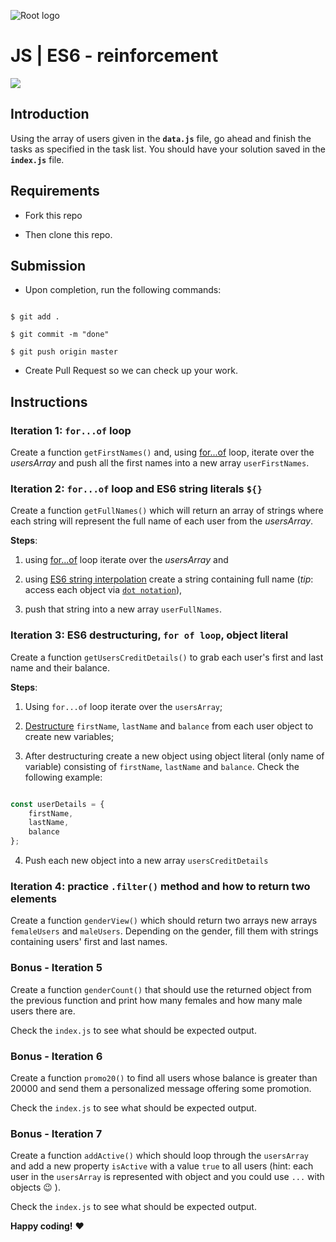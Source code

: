 ![Root logo](https://imgur.com/Hq8xgzy.png)

# JS | ES6 - reinforcement

  

<!-- ## `for...of` Bank - Exercisem-->

  

![](https://media.giphy.com/media/3o6ZtpoNGDS4cZ8GWY/giphy.gif)

  

## Introduction

 
  

Using the array of users given in the **`data.js`** file, go ahead and finish the tasks as specified in the task list. You should have your solution saved in the **`index.js`** file.

  

## Requirements

  

- Fork this repo

- Then clone this repo.

  

## Submission

  

- Upon completion, run the following commands:

  

```shell

$ git add .

$ git commit -m "done"

$ git push origin master

```

  

- Create Pull Request so we can check up your work.

  

## Instructions

  

### Iteration 1: `for...of` loop

  

Create a function `getFirstNames()` and, using [for...of](https://developer.mozilla.org/en-US/docs/Web/JavaScript/Reference/Statements/for...of) loop, iterate over the _usersArray_ and push all the first names into a new array `userFirstNames`.

  

### Iteration 2: `for...of` loop and ES6 string literals `${}`

  

Create a function `getFullNames()` which will return an array of strings where each string will represent the full name of each user from the _usersArray_.

  

**Steps**:

  

1. using [for...of](https://developer.mozilla.org/en-US/docs/Web/JavaScript/Reference/Statements/for...of) loop iterate over the _usersArray_ and

2. using [ES6 string interpolation](https://developer.mozilla.org/en-US/docs/Web/JavaScript/Reference/Template_literals) create a string containing full name (_tip_: access each object via [`dot notation`](https://developer.mozilla.org/en-US/docs/Web/JavaScript/Reference/Operators/Property_accessors)),

3. push that string into a new array `userFullNames`.

  

### Iteration 3: ES6 destructuring, `for of loop`, object literal

  

Create a function `getUsersCreditDetails()` to grab each user's first and last name and their balance.

  

**Steps**:

  

1. Using `for...of` loop iterate over the `usersArray`;

2. [Destructure](https://developer.mozilla.org/en-US/docs/Web/JavaScript/Reference/Operators/Destructuring_assignment#Object_destructuring) `firstName`, `lastName` and `balance` from each user object to create new variables;

3. After destructuring create a new object using object literal (only name of variable) consisting of `firstName`, `lastName` and `balance`. Check the following example:

  

```js

const userDetails = {
	firstName,
	lastName,
	balance
};

```

  

4. Push each new object into a new array `usersCreditDetails`

  

### Iteration 4: practice `.filter()` method and how to return two elements

  

Create a function `genderView()` which should return two arrays new arrays `femaleUsers` and `maleUsers`. Depending on the gender, fill them with strings containing users' first and last names.

  

### Bonus - Iteration 5

  

Create a function `genderCount()` that should use the returned object from the previous function and print how many females and how many male users there are.

  

Check the `index.js` to see what should be expected output.

  

### Bonus - Iteration 6

  

Create a function `promo20()` to find all users whose balance is greater than 20000 and send them a personalized message offering some promotion.

  

Check the `index.js` to see what should be expected output.

  

### Bonus - Iteration 7

  

Create a function `addActive()` which should loop through the `usersArray` and add a new property `isActive` with a value `true` to all users (hint: each user in the `usersArray` is represented with object and you could use `...` with objects :wink: ).

  

Check the `index.js` to see what should be expected output.

  

**Happy coding!** :heart: